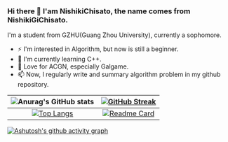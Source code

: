 ### Hi there 👋 I'am NishikiChisato, the name comes from NishikiGiChisato.

I'm a student from GZHU(Guang Zhou University), currently a sophomore.

* ⚡ I'm interested in Algorithm, but now is still a beginner.
* 🌱 I'm currently learning C++.
* 🎀 Love for ACGN, especially Galgame.
* 📫 Now, I regularly write and summary algorithm problem in my github repository.

|![Anurag's GitHub stats](https://github-readme-stats.vercel.app/api?username=NishikiChisato&show_icons=true&theme=tokyonight)|[![GitHub Streak](https://streak-stats.demolab.com/?user=NIshikiChisato&theme=tokyonight)](https://git.io/streak-stats)|
|:---:|:---:|
|[![Top Langs](https://github-readme-stats.vercel.app/api/top-langs/?username=NishikiChisato&layout=compact&theme=tokyonight)](https://github.com/anuraghazra/github-readme-stats)|[![Readme Card](https://github-readme-stats.vercel.app/api/pin/?username=NishikiChisato&repo=Algorithm_Archive&theme=tokyonight)](https://github.com/NishikiChisato/Algorithm_Archive)|


[![Ashutosh's github activity graph](https://github-readme-activity-graph.cyclic.app/graph?username=NishikiCHisato&theme=tokyo-night)](https://github.com/ashutosh00710/github-readme-activity-graph)


<!--
**NishikiChisato/NishikiChisato** is a ✨ _special_ ✨ repository because its `README.md` (this file) appears on your GitHub profile.

Here are some ideas to get you started:

- 🔭 I’m currently working on ...
- 🌱 I’m currently learning ...
- 👯 I’m looking to collaborate on ...
- 🤔 I’m looking for help with ...
- 💬 Ask me about ...
- 📫 How to reach me: ...
- 😄 Pronouns: ...
- ⚡ Fun fact: ...
-->
